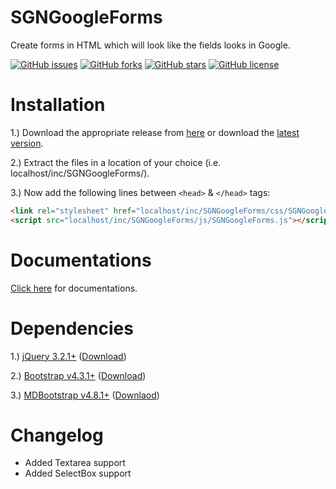 # SGNGoogleForms
Create forms in HTML which will look like the fields looks in Google.

[![GitHub issues](https://img.shields.io/github/issues/SagnikGanguly96/SGNGoogleForms)](https://github.com/SagnikGanguly96/SGNGoogleForms/issues)
[![GitHub forks](https://img.shields.io/github/forks/SagnikGanguly96/SGNGoogleForms)](https://github.com/SagnikGanguly96/SGNGoogleForms/network)
[![GitHub stars](https://img.shields.io/github/stars/SagnikGanguly96/SGNGoogleForms)](https://github.com/SagnikGanguly96/SGNGoogleForms/stargazers)
[![GitHub license](https://img.shields.io/github/license/SagnikGanguly96/SGNGoogleForms)](https://github.com/SagnikGanguly96/SGNGoogleForms)

Installation
===
1.) Download the appropriate release from [here](https://github.com/SagnikGanguly96/SGNGoogleForms/releases) or download the [latest version](https://github.com/SagnikGanguly96/SGNGoogleForms/releases/latest).

2.) Extract the files in a location of your choice (i.e. localhost/inc/SGNGoogleForms/).

3.) Now add the following lines between `<head>` & `</head>` tags:
```html
<link rel="stylesheet" href="localhost/inc/SGNGoogleForms/css/SGNGoogleForms.css">
<script src="localhost/inc/SGNGoogleForms/js/SGNGoogleForms.js"></script>
```
# Documentations
[Click here](https://sagnikganguly96.github.io/SGNGoogleForms) for documentations.

# Dependencies
1.) [jQuery 3.2.1+](https://jquery.com/download/) ([Download](https://code.jquery.com/jquery-3.4.1.min.js))

2.) [Bootstrap v4.3.1+](https://getbootstrap.com/docs/4.3/getting-started/download/) ([Download](https://github.com/twbs/bootstrap/releases/download/v4.3.1/bootstrap-4.3.1-dist.zip))

3.) [MDBootstrap v4.8.1+](https://mdbootstrap.com/docs/jquery/getting-started/download/) ([Downlaod](https://mdbootstrap.com/download/mdb-jquery/mdb-free/48889ae88b960e0b6c0/MDB-Free_4.8.8.zip))

# Changelog
+ Added Textarea support
+ Added SelectBox support
